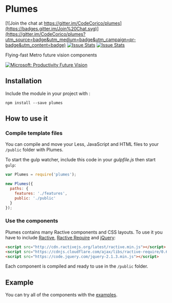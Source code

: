 # Plumes

[![Join the chat at https://gitter.im/CodeCorico/plumes](https://badges.gitter.im/Join%20Chat.svg)](https://gitter.im/CodeCorico/plumes?utm_source=badge&utm_medium=badge&utm_campaign=pr-badge&utm_content=badge)
[![Issue Stats](http://issuestats.com/github/codecorico/plumes/badge/issue)](http://issuestats.com/github/codecorico/plumes)
[![Issue Stats](http://issuestats.com/github/codecorico/plumes/badge/pr)](http://issuestats.com/github/codecorico/plumes)

Flying-fast Metro future vision components

[![Microsoft: Productivity Future Vision](http://img.youtube.com/vi/w-tFdreZB94/0.jpg)](http://www.youtube.com/watch?v=w-tFdreZB94)

## Installation

Include the module in your project with :
```
npm install --save plumes
```

## How to use it

### Compile template files

You can compile and move your Less, JavaScript and HTML files to your ```/public``` folder with Plumes.

To start the gulp watcher, include this code in your *gulpfile.js* then start ```gulp```:

```javascript
var Plumes = require('plumes');

new Plumes({
  paths: {
    features: './features',
    public: './public'
  }
});
```

### Use the components

Plumes contains many Ractive components and CSS layouts. To use it you have to include [Ractive](http://ractivejs.org), [Ractive Require](https://github.com/XavierBoubert/ractive-require) and [jQuery](http://jquery.com):

```html
<script src="http://cdn.ractivejs.org/latest/ractive.min.js"></script>
<script src="https://cdnjs.cloudflare.com/ajax/libs/ractive-require/0.6.1/ractive-require.min.js"></script>
<script src="https://code.jquery.com/jquery-2.1.3.min.js"></script>
```

Each component is compiled and ready to use in the ```/public``` folder.

## Example

You can try all of the components with the [examples](examples/).
